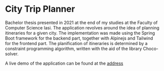 # City Trip Planner
  Bachelor thesis presented in 2021 at the end of my studies at the Faculty of Computer Science Iasi.
  The application revolves around the idea of planning itineraries for a given city.
  The implementation was made using the Spring Boot framework for the backend part, together with Alpinejs and Tailwind for the frontend part.
  The planification of itineraries is determined by a constraint programming algorithm, written with the aid of the library Choco-solver.
  
  A live demo of the application can be found at the [address](https://citytripplanner.herokuapp.com/)
